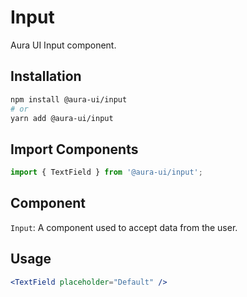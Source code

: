 # Input

Aura UI Input component.

## Installation

```sh
npm install @aura-ui/input
# or
yarn add @aura-ui/input
```

## Import Components

```jsx
import { TextField } from '@aura-ui/input';
```

## Component

`Input`: A component used to accept data from the user.

## Usage

```jsx
<TextField placeholder="Default" />
```
